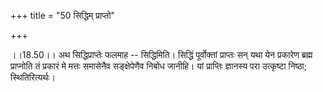 +++
title = "50 सिद्धिम् प्राप्तो"

+++
  
  
।।18.50।। अथ सिद्धिप्राप्तेः फलमाह -- सिद्धिमिति। सिद्धिं पूर्वोक्तां
प्राप्तः सन् यथा येन प्रकारेण ब्रह्म प्राप्नोति तं प्रकारं मे मत्तः
समासेनैव सङ्क्षेपेणैव निबोध जानीहि। यां प्राप्तिः ज्ञानस्य परा उत्कृष्टा
निष्ठा; स्थितिरित्यर्थः।  
  
